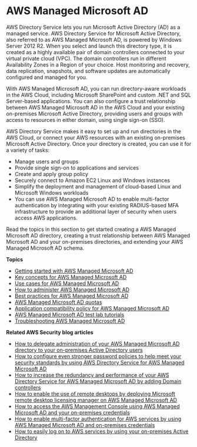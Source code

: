 # AWS Managed Microsoft AD<a name="directory_microsoft_ad"></a>

AWS Directory Service lets you run Microsoft Active Directory \(AD\) as a managed service\. AWS Directory Service for Microsoft Active Directory, also referred to as AWS Managed Microsoft AD, is powered by Windows Server 2012 R2\. When you select and launch this directory type, it is created as a highly available pair of domain controllers connected to your virtual private cloud \(VPC\)\. The domain controllers run in different Availability Zones in a Region of your choice\. Host monitoring and recovery, data replication, snapshots, and software updates are automatically configured and managed for you\.

With AWS Managed Microsoft AD, you can run directory\-aware workloads in the AWS Cloud, including Microsoft SharePoint and custom \.NET and SQL Server\-based applications\. You can also configure a trust relationship between AWS Managed Microsoft AD in the AWS Cloud and your existing on\-premises Microsoft Active Directory, providing users and groups with access to resources in either domain, using single sign\-on \(SSO\)\.

AWS Directory Service makes it easy to set up and run directories in the AWS Cloud, or connect your AWS resources with an existing on\-premises Microsoft Active Directory\. Once your directory is created, you can use it for a variety of tasks:
+ Manage users and groups
+ Provide single sign\-on to applications and services
+ Create and apply group policy
+ Securely connect to Amazon EC2 Linux and Windows instances
+ Simplify the deployment and management of cloud\-based Linux and Microsoft Windows workloads
+ You can use AWS Managed Microsoft AD to enable multi\-factor authentication by integrating with your existing RADIUS\-based MFA infrastructure to provide an additional layer of security when users access AWS applications\.

Read the topics in this section to get started creating a AWS Managed Microsoft AD directory, creating a trust relationship between AWS Managed Microsoft AD and your on\-premises directories, and extending your AWS Managed Microsoft AD schema\.

**Topics**
+ [Getting started with AWS Managed Microsoft AD](ms_ad_getting_started.md)
+ [Key concepts for AWS Managed Microsoft AD](ms_ad_key_concepts.md)
+ [Use cases for AWS Managed Microsoft AD](ms_ad_use_cases.md)
+ [How to administer AWS Managed Microsoft AD](ms_ad_how_to.md)
+ [Best practices for AWS Managed Microsoft AD](ms_ad_best_practices.md)
+ [AWS Managed Microsoft AD quotas](ms_ad_limits.md)
+ [Application compatibility policy for AWS Managed Microsoft AD](ms_ad_app_compatibility.md)
+ [AWS Managed Microsoft AD test lab tutorials](ms_ad_tutorial_test_lab.md)
+ [Troubleshooting AWS Managed Microsoft AD](ms_ad_troubleshooting.md)

**Related AWS Security blog articles**
+ [How to delegate administration of your AWS Managed Microsoft AD directory to your on\-premises Active Directory users](https://aws.amazon.com/blogs/security/how-to-delegate-administration-of-your-aws-managed-microsoft-ad-directory-to-your-on-premises-active-directory-users/)
+ [How to configure even stronger password policies to help meet your security standards by using AWS Directory Service for AWS Managed Microsoft AD](https://aws.amazon.com/blogs/security/how-to-configure-even-stronger-password-policies-to-help-meet-your-security-standards-by-using-aws-directory-service-for-microsoft-active-directory/)
+ [How to increase the redundancy and performance of your AWS Directory Service for AWS Managed Microsoft AD by adding Domain controllers](https://aws.amazon.com/blogs/security/how-to-increase-the-redundancy-and-performance-of-your-aws-directory-service-for-microsoft-ad-directory-by-adding-domain-controllers/)
+ [How to enable the use of remote desktops by deploying Microsoft remote desktop licensing manager on AWS Managed Microsoft AD](https://aws.amazon.com/blogs/security/how-to-enable-the-use-of-remote-desktops-by-deploying-microsoft-remote-desktop-licensing-manager-on-aws-microsoft-ad/)
+ [How to access the AWS Management Console using AWS Managed Microsoft AD and your on\-premises credentials](https://aws.amazon.com/blogs/security/how-to-access-the-aws-management-console-using-aws-microsoft-ad-and-your-on-premises-credentials/)
+ [How to enable multi\-factor authentication for AWS services by using AWS Managed Microsoft AD and on\-premises credentials](https://aws.amazon.com/blogs/security/how-to-enable-multi-factor-authentication-for-amazon-workspaces-and-amazon-quicksight-by-using-microsoft-ad-and-on-premises-credentials/)
+ [How to easily log on to AWS services by using your on\-premises Active Directory](https://aws.amazon.com/blogs/security/how-to-easily-log-on-to-aws-services-by-using-your-on-premises-active-directory/)